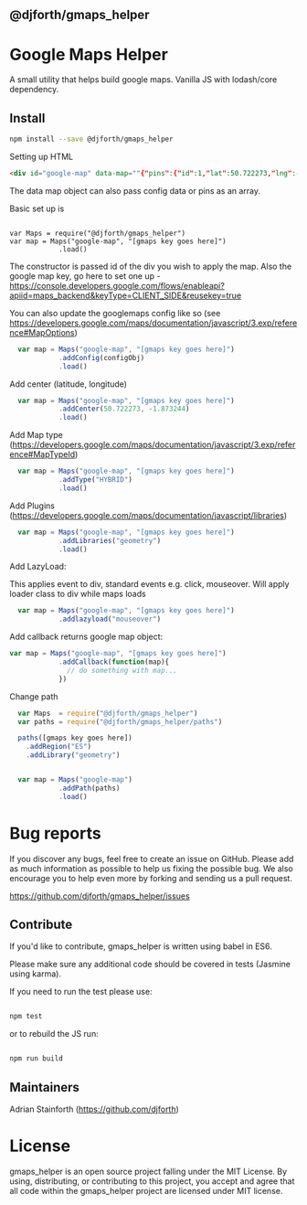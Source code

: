 ## @djforth/gmaps_helper
# Google Maps Helper

A small utility that helps build google maps.  Vanilla JS with lodash/core dependency.

## Install

```bash
npm install --save @djforth/gmaps_helper
```

Setting up HTML

```html
<div id="google-map" data-map=""{"pins":{"id":1,"lat":50.722273,"lng":-1.873244,"infowindow":"\u003cdiv class=\"details\"\u003e\n  \u003ch3\u003eMy Info Window\u003c/h3\u003e\n \u003cp\u003eMy Address, Some Town.\nPostcode\u003c/p\u003e\n\u003c/div\u003e\n"}}""> </div>
```

The data map object can also pass config data or pins as an array.

Basic set up is

```javascipts

var Maps = require("@djforth/gmaps_helper")
var map = Maps("google-map", "[gmaps key goes here]")
            .load()
```

The constructor is passed id of the div you wish to apply the map. Also the google map key, go here to set one up - https://console.developers.google.com/flows/enableapi?apiid=maps_backend&keyType=CLIENT_SIDE&reusekey=true

You can also update the googlemaps config like so (see https://developers.google.com/maps/documentation/javascript/3.exp/reference#MapOptions)

```javascript
  var map = Maps("google-map", "[gmaps key goes here]")
            .addConfig(configObj)
            .load()
```

Add center (latitude, longitude)
```javascript
  var map = Maps("google-map", "[gmaps key goes here]")
            .addCenter(50.722273, -1.873244)
            .load()
```

Add Map type (https://developers.google.com/maps/documentation/javascript/3.exp/reference#MapTypeId)

```javascript
  var map = Maps("google-map", "[gmaps key goes here]")
            .addType("HYBRID")
            .load()
```

Add Plugins (https://developers.google.com/maps/documentation/javascript/libraries)

```javascript
  var map = Maps("google-map", "[gmaps key goes here]")
            .addLibraries("geometry")
            .load()
```

Add LazyLoad:

This applies event to div, standard events e.g. click, mouseover.  Will apply loader class to div while maps loads

```javascript
  var map = Maps("google-map", "[gmaps key goes here]")
            .addlazyload("mouseover")
```

Add callback returns google map object:

```javascript
var map = Maps("google-map", "[gmaps key goes here]")
            .addCallback(function(map){
              // do something with map...
            })
```


Change path
```javascript
  var Maps  = require("@djforth/gmaps_helper")
  var paths = require("@djforth/gmaps_helper/paths")

  paths([gmaps key goes here])
    .addRegion("ES")
    .addLibrary("geometry")


  var map = Maps("google-map")
            .addPath(paths)
            .load()
```


# Bug reports

If you discover any bugs, feel free to create an issue on GitHub. Please add as much information as possible to help us fixing the possible bug. We also encourage you to help even more by forking and sending us a pull request.

https://github.com/djforth/gmaps_helper/issues

## Contribute

If you'd like to contribute, gmaps_helper is written using babel in ES6.

Please make sure any additional code should be covered in tests (Jasmine using karma).

If you need to run the test please use:

``` bash

npm test

```

or to rebuild the JS run:

``` bash

npm run build

```

## Maintainers

Adrian Stainforth (https://github.com/djforth)

# License

gmaps_helper is an open source project falling under the MIT License. By using, distributing, or contributing to this project, you accept and agree that all code within the gmaps_helper project are licensed under MIT license.







